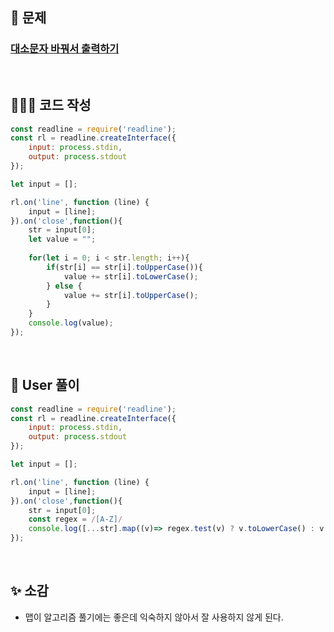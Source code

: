 ## 📄 문제 

### [대소문자 바꿔서 출력하기](https://school.programmers.co.kr/learn/courses/30/lessons/181949)

<br>

## 🧚🏻‍♀️ 코드 작성

```javascript
const readline = require('readline');
const rl = readline.createInterface({
    input: process.stdin,
    output: process.stdout
});

let input = [];

rl.on('line', function (line) {
    input = [line];
}).on('close',function(){
    str = input[0];
    let value = "";    
    
    for(let i = 0; i < str.length; i++){
        if(str[i] == str[i].toUpperCase()){
            value += str[i].toLowerCase();
        } else {
            value += str[i].toUpperCase();
        }
    }
    console.log(value);
});
```

<br>

## 📝 User 풀이

```javascript
const readline = require('readline');
const rl = readline.createInterface({
    input: process.stdin,
    output: process.stdout
});

let input = [];

rl.on('line', function (line) {
    input = [line];
}).on('close',function(){
    str = input[0];
    const regex = /[A-Z]/
    console.log([...str].map((v)=> regex.test(v) ? v.toLowerCase() : v.toUpperCase()).join(''))
});
```

<br>

## ✨ 소감

+ 맵이 알고리즘 풀기에는 좋은데 익숙하지 않아서 잘 사용하지 않게 된다.